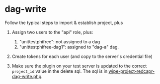 dag-write
=================

Follow the typical steps to import & establish project, plus

1.  Assign two users to the "api" role, plus:
    1. "unittestphifree": not assigned to a dag
    1. "unittestphifree-dag1": assigned to "dag-a" dag.
1.  Create tokens for each user (and copy to the server's credential file)

1. Make sure the plugin on your test server is updated to the correct `project_id` value in the delete sql.
   The sql is in [wipe-project-redcapr-dag-write.php](../../../../utility/plugins/wipe-project-redcapr-dag-write.php).
